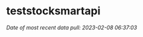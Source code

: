 
<!-- README.md is generated from README.Rmd. Please edit that file -->

# teststocksmartapi

*Date of most recent data pull: 2023-02-08 06:37:03*
